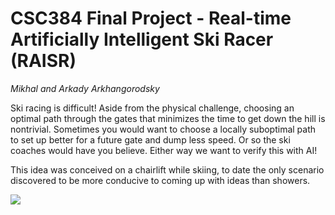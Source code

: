 # CSC384 Final Project - Real-time Artificially Intelligent Ski Racer (RAISR)
*Mikhal and Arkady Arkhangorodsky*

Ski racing is difficult! Aside from the physical challenge, choosing an optimal path through the gates that minimizes the time to get down the hill is nontrivial. Sometimes you would want to choose a locally suboptimal path to set up better for a future gate and dump less speed. Or so the ski coaches would have you believe. Either way we want to verify this with AI!

This idea was conceived on a chairlift while skiing, to date the only scenario discovered to be more conducive to coming up with ideas than showers.

![](https://giphy.com/gifs/MTgIdyG361VHW)
